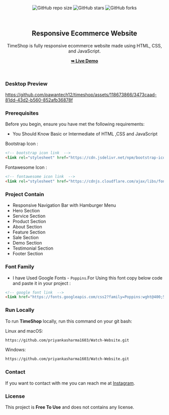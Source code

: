 <div align="center">
  
  ![GitHub repo size](https://github.com/priyankasharma1603)
  ![GitHub stars](https://github.com/priyankasharma1603)
  ![GitHub forks](https://github.com/priyankasharma1603)

  <br />

  <h2 align="center">Responsive Ecommerce Website</h2>

  TimeShop is fully responsive ecommerce website made using HTML, CSS, and JavaScript.

  <a href="https://github.com/priyankasharma1603"><strong>➥ Live Demo</strong></a>

</div>

<br />

### Desktop Preview

https://github.com/pawantech12/timeshop/assets/118673866/3473caad-81dd-43d2-b560-852afb36878f


### Prerequisites

Before you begin, ensure you have met the following requirements:

* You Should Know Basic or Intermediate of HTML ,CSS and JavaScript

Bootstrap Icon :
```html
<!-- bootstrap icon link  -->
<link rel="stylesheet" href="https://cdn.jsdelivr.net/npm/bootstrap-icons@1.10.5/font/bootstrap-icons.css">
```

Fontawesome Icon :
```html
<!-- fontawesome icon link  -->
<link rel="stylesheet" href="https://cdnjs.cloudflare.com/ajax/libs/font-awesome/6.3.0/css/all.min.css"/>
```

### Project Contain

* Responsive Navigation Bar with Hamburger Menu
* Hero Section
* Service Section
* Product Section
* About Section
* Feature Section
* Sale Section
* Demo Section
* Testimonial Section
* Footer Section

### Font Family
 
 * I have Used Google Fonts - `Poppins`.For Using this font copy below code and paste it in your project :
 
 ```html
 <!-- google font link  -->
 <link href="https://fonts.googleapis.com/css2?family=Poppins:wght@400;500;600;700;800;900&amp;display=swap" rel="stylesheet">
 ```

### Run Locally

To run **TimeShop** locally, run this command on your git bash:

Linux and macOS:

```bash
https://github.com/priyankasharma1603/Watch-Website.git
```

Windows:

```bash
https://github.com/priyankasharma1603/Watch-Website.git
```

### Contact

If you want to contact with me you can reach me at [Instagram](https://www.instagram.com/codewithpawan/).

### License

This project is **Free To Use** and does not contains any license.
